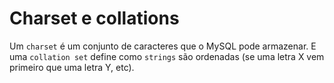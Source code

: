 # Charset e collations

Um `charset` é um conjunto de caracteres que o MySQL pode armazenar. E uma `collation set` define como `strings` são ordenadas (se uma letra X vem primeiro que uma letra Y, etc).